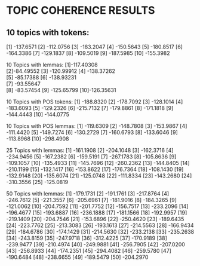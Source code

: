# TOPIC COHERENCE RESULTS

## 10 topics with tokens:
[1] -137.6571 
[2]  -112.0756 
[3] -183.2047 
[4] -150.5643 
[5] -180.8517 
[6] -164.3386 
[7] -129.1837 
[8] -109.5019 
[9] -187.5985 
[10] -155.3982

10 Topics with lemmas:
[1]-117.40308  
[2]-84.49552 
[3] -120.99912 
[4] -138.37262  
[5] -85.17388 
[6] -138.93231  
[7] -93.55647  
[8] -83.57454 
[9] -125.65799 
[10]-126.35631

10 Topics with POS tokens:
[1] -188.8320 
[2] -178.7092 
[3] -128.1014 
[4] -183.6093 
[5] -129.2326 
[6] -215.7132 
[7] -179.8861 
[8] -171.1818 
[9] -144.4443 
[10] -144.0775

10 Topics with POS lemmas:
[1] -119.6309 
[2] -148.7808 
[3] -153.9867 
[4] -111.4420 
[5] -149.7274 
[6] -130.2729 
[7] -160.6793 
[8] -133.6046 
[9] -113.8968 
[10] -298.4908

25 Topics with lemmas:
[1] -161.1908 
[2] -204.1048 
[3] -162.3716 
[4] -234.9456 
[5] -167.2382
[6] -159.5191
[7] -267.1783
[8] -105.8636
[9] -109.1057 
[10] -135.4933
[11] -145.7696
[12] -260.2362
[13] -144.8405
[14] -210.1199
[15] -132.1417
[16] -153.8622
[17] -176.7364
[18] -108.1430
[19] -132.9148
[20] -135.6074
[21] -125.0748
[22] -111.8334
[23] -143.2680
[24] -310.3556
[25] -125.0819

50 Topics with lemmas:
[1] -179.1731
[2] -191.1761
[3] -217.8764
[4] -246.7612
[5] -221.3557
[6] -205.6961
[7] -181.9016
[8] -184.3265
[9] -121.0062
[10] -204.7592
[11] -201.7752
[12] -156.7517
[13] -233.2096
[14] -196.4677
[15] -193.6887
[16] -236.1888
[17] -181.1566
[18] -192.9957
[19] -219.1409
[20] -204.7546
[21] -153.6896
[22] -250.4620
[23] -189.6435
[24] -223.7762
[25] -213.3083
[26] -193.1613
[27] -214.5563
[28] -166.9434
[29] -184.6786
[30] -174.1429
[31] -214.5630
[32] -233.2138
[33] -235.2638 
[34] -243.8159
[35] -247.9718
[36] -312.4225
[37] -170.9189
[38] -239.9477
[39] -210.4974
[40] -249.9881
[41] -256.7905
[42] -207.0200
[43] -256.8933
[44] -174.2351
[45] -294.4082
[46] -259.5780
[47] -190.6484
[48] -238.6655
[49] -189.5479
[50] -204.2970

